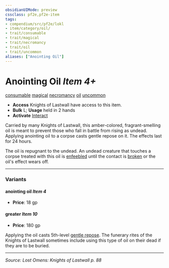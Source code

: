 ```yaml
---
obsidianUIMode: preview
cssclass: pf2e,pf2e-item
tags:
- compendium/src/pf2e/lokl
- item/category/oil/
- trait/consumable
- trait/magical
- trait/necromancy
- trait/oil
- trait/uncommon
aliases: ["Anointing Oil"]
---
```

# Anointing Oil *Item 4+*  
[consumable](rules/traits/consumable.md "Consumable Item Trait")  [magical](rules/traits/magical.md "Magical Item Trait")  [necromancy](rules/traits/necromancy.md "Necromancy School Trait")  [oil](rules/traits/oil.md "Oil Item Trait")  [uncommon](rules/traits/uncommon.md "Uncommon Rarity Trait")  

- **Access** Knights of Lastwall have access to this item.
- **Bulk** L; **Usage** held in 2 hands
- **Activate** [Interact](rules/actions/interact.md)

Carried by many Knights of Lastwall, this amber-colored, fragrant-smelling oil is meant to prevent those who fall in battle from rising as undead. Applying anointing oil to a corpse casts gentle repose on it. The effects last for 24 hours.

The oil is repugnant to the undead. An undead creature that touches a corpse treated with this oil is [enfeebled](rules/conditions.md#Enfeebled) until the contact is [broken](rules/conditions.md#Broken) or the oil's effect wears off.

---
### Variants

#### anointing oil *Item 4*

- **Price**: 18 gp

#### greater *Item 10*

- **Price**: 180 gp

Applying the oil casts 5th-level [gentle repose](compendium/spells/gentle-repose.md). The funerary rites of the Knights of Lastwall sometimes include using this type of oil on their dead if they are to be buried.

---
*Source: Lost Omens: Knights of Lastwall p. 88*